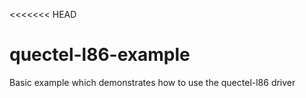 <<<<<<< HEAD
# quectel-l86-example

Basic example which demonstrates how to use the quectel-l86 driver
